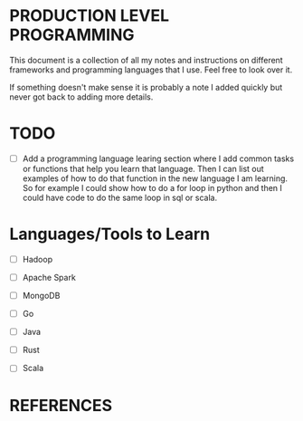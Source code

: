 # PRODUCTION LEVEL PROGRAMMING


This document is a collection of all my  notes and instructions on different
frameworks and programming languages that I use. Feel free to look over it.

If something doesn't make sense it is probably a note I added quickly but never
got back to adding more details.

# TODO
- [ ] Add a programming language learing section where I add common tasks or
      functions that help you learn that language. Then I can list out
      examples of how to do that function in the new language I am learning.
      So for example I could show how to do a for loop in python and then I
      could have code to do the same loop in sql or scala.

# Languages/Tools to Learn
- [ ] Hadoop
- [ ] Apache Spark
- [ ] MongoDB
- [ ] Go
- [ ] Java
- [ ] Rust
- [ ] Scala
 

# REFERENCES

